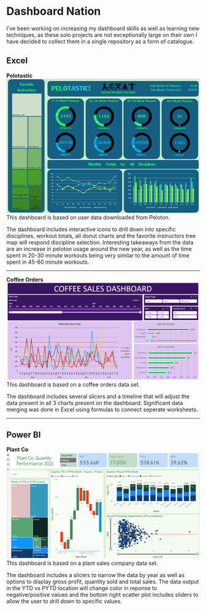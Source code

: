 # Dashboard Nation
I've been working on increasing my dashboard skills as well as learning new techniques, as these solo projects are not exceptionally large on their own I have decided to collect them in a single repository as a form of catalogue.

## Excel
**Pelotastic**
![Pelotastic Screen](Screenshots/pelotastic_screen.png)
This dashboard is based on user data downloaded from Peloton. 

The dashboard includes interactive icons to drill down into specific disciplines, workout totals, all donut charts and the favorite instructors tree map will respond discipline selection. Interesting takeaways from the data are an increase in peloton usage around the new year, as well as the time spent in 20-30 minute workouts being very similar to the amount of time spent in 45-60 minute workouts.

---
**Coffee Orders**
![Coffee Sales Screen](Screenshots/CoffeeSalesScreen.png)
This dashboard is based on a coffee orders data set. 

The dashboard includes several slicers and a timeline that will adjust the data present in all 3 charts present on the dashboard. Significant data merging was done in Excel using formulas to connect seperate worksheets.

---
## Power BI
**Plant Co**
![Plant Co Screen](Screenshots/Plant_Co_Screen.png)
This dashboard is based on a plant sales company data set.

The dashboard includes a slicers to narrow the data by year as well as options to display gross profit, quantity sold and total sales. The data output in the YTD vs PYTD location will change color in reponse to negative/positive values and the bottom right scatter plot includes sliders to allow the user to drill down to specific values.

